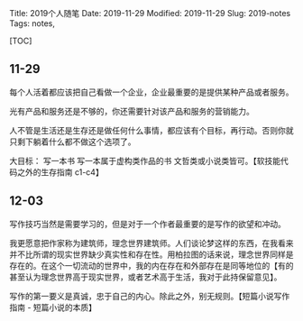Title: 2019个人随笔
Date: 2019-11-29
Modified: 2019-11-29
Slug: 2019-notes
Tags: notes, 

[TOC]

## 11-29

每个人活着都应该把自己看做一个企业，企业最重要的是提供某种产品或者服务。

光有产品和服务还是不够的，你还需要针对该产品和服务的营销能力。

人不管是生活还是生存还是做任何什么事情，都应该有个目标，再行动。否则你就只剩下躺着什么都不做这个选项了。

大目标： 写一本书  写一本属于虚构类作品的书 文哲类或小说类皆可。【软技能代码之外的生存指南 c1-c4】

## 12-03

写作技巧当然是需要学习的，但是对于一个作者最重要的是写作的欲望和冲动。

我更愿意把作家称为建筑师，理念世界建筑师。人们谈论梦这样的东西，在我看来并不比所谓的现实世界缺少真实性和存在性。用柏拉图的话来说，理念世界同样是存在的。在这个一切流动的世界中，我的内在存在和外部存在是同等地位的【有的甚至认为理念世界高于现实世界，或者艺术高于生活，我对于此持保留意见】。 

写作的第一要义是真诚，忠于自己的内心。除此之外，别无规则。【短篇小说写作指南 - 短篇小说的本质】

